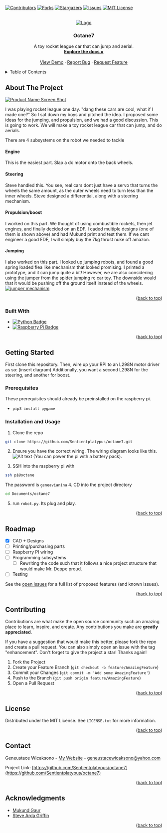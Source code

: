 <!-- Improved compatibility of back to top link: See: https://github.com/othneildrew/Best-README-Template/pull/73 -->
<a name="readme-top"></a>
<!--
*** Thanks for checking out the Best-README-Template. If you have a suggestion
*** that would make this better, please fork the repo and create a pull request
*** or simply open an issue with the tag "enhancement".
*** Don't forget to give the project a star!
*** Thanks again! Now go create something AMAZING! :D
-->



<!-- PROJECT SHIELDS -->
<!--
*** I'm using markdown "reference style" links for readability.
*** Reference links are enclosed in brackets [ ] instead of parentheses ( ).
*** See the bottom of this document for the declaration of the reference variables
*** for contributors-url, forks-url, etc. This is an optional, concise syntax you may use.
*** https://www.markdownguide.org/basic-syntax/#reference-style-links
-->
[![Contributors][contributors-shield]][contributors-url]
[![Forks][forks-shield]][forks-url]
[![Stargazers][stars-shield]][stars-url]
[![Issues][issues-shield]][issues-url]
[![MIT License][license-shield]][license-url]


<!-- PROJECT LOGO -->
<br />
<div align="center">
  <a href="https://github.com/Sentientplatypus/octane7">
    <img src="images/body.png" alt="Logo">
  </a>

<h3 align="center">Octane7</h3>

  <p align="center">
    A toy rocket league car that can jump and aerial.
    <br /> 
    <a href="https://github.com/Sentientplatypus/octane7"><strong>Explore the docs »</strong></a>
    <br />
    <br />
    <a href="https://github.com/Sentientplatypus/octane7">View Demo</a>
    ·
    <a href="https://github.com/Sentientplatypus/octane7/issues">Report Bug</a>
    ·
    <a href="https://github.com/Sentientplatypus/octane7/issues">Request Feature</a>
  </p>
</div>



<!-- TABLE OF CONTENTS -->
<details>
  <summary>Table of Contents</summary>
  <ol>
    <li>
      <a href="#about-the-project">About The Project</a>
      <ul>
        <li><a href="#built-with">Built With</a></li>
      </ul>
    </li>
    <li>
      <a href="#getting-started">Getting Started</a>
      <ul>
        <li><a href="#prerequisites">Prerequisites</a></li>
        <li><a href="#installation">Installation</a></li>
      </ul>
    </li>
    <li><a href="#usage">Usage</a></li>
    <li><a href="#roadmap">Roadmap</a></li>
    <li><a href="#contributing">Contributing</a></li>
    <li><a href="#license">License</a></li>
    <li><a href="#contact">Contact</a></li>
    <li><a href="#acknowledgments">Acknowledgments</a></li>
  </ol>
</details>



<!-- ABOUT THE PROJECT -->
## About The Project

[![Product Name Screen Shot][product-screenshot]](https://example.com)

I was playing rocket league one day. "dang these cars are cool, what if I made one?" So I sat down my boys and pitched the idea. I proposed some ideas for the jumping, and propulsion, and we had a good discussion. This is going to work. We will make a toy rocket league car that can jump, and do aerials.

There are 4 subsystems on the robot we needed to tackle
#### Engine
This is the easiest part. Slap a dc motor onto the back wheels.
#### Steering
Steve handled this. You see, real cars dont just have a servo that turns the wheels the same amount, as the outer wheels need to turn less than the inner wheels. Steve designed a differential, along with a steering mechanism.

#### Propulsion/boost
I worked on this part. We thought of using combustible rockets, then jet engines, and finally decided on an EDF. I caded multiple designs (one of them is shown above) and had Mukund print and test them. If we cant engineer a good EDF, I will simply buy the 7kg thrust nuke off amazon.

#### Jumping
I also worked on this part. I looked up jumping robots, and found a good spring loaded flea like mechanism that looked promising. I printed a prototype, and it can jump quite a bit! However, we are also considering using the jumper from the spider jumping rc car toy. The downside would that it would be pushing off the ground itself instead of the wheels.
[![jumper mechanism][jumper]]()
<p align="right">(<a href="#readme-top">back to top</a>)</p>



### Built With

* [![Python Badge][python]][python-url]
* [![Raspberry Pi Badge][rpi]][rpi-url]

<p align="right">(<a href="#readme-top">back to top</a>)</p>



<!-- GETTING STARTED -->
## Getting Started

First clone this repository.  Then, wire up your RPI to an L298N motor driver as so: (insert diagram) Additionally, you want a second L298N for the steering, and another for boost.

### Prerequisites

These prerequisites should already be preinstalled on the raspberry pi.
* ```sh
  pip3 install pygame
  ```

### Installation and Usage


1. Clone the repo
```sh
git clone https://github.com/Sentientplatypus/octane7.git
```

2. Ensure you have the correct wiring. The wiring diagram looks like this.![Alt text](<images/octane7 diagram.png>) (You can power the pi with a battery pack).

3. SSH into the raspberry pi with 
```sh
ssh pi@octane
``` 
  The password is `geneavianina`
4. CD into the project directory
```sh
cd Documents/octane7
```
5. run `robot.py`. Its plug and play.
<p align="right">(<a href="#readme-top">back to top</a>)</p>







<!-- ROADMAP -->
## Roadmap

- [X] CAD + Designs
- [ ] Printing/purchasing parts
- [ ] Raspberry PI wiring
- [ ] Programming subsystems
    - [ ] Rewriting the code such that it follows a nice project structure that would make Mr. Deppe proud.
- [ ] Testing

See the [open issues](https://github.com/Sentientplatypus/octane7/issues) for a full list of proposed features (and known issues).

<p align="right">(<a href="#readme-top">back to top</a>)</p>



<!-- CONTRIBUTING -->
## Contributing

Contributions are what make the open source community such an amazing place to learn, inspire, and create. Any contributions you make are **greatly appreciated**.

If you have a suggestion that would make this better, please fork the repo and create a pull request. You can also simply open an issue with the tag "enhancement".
Don't forget to give the project a star! Thanks again!

1. Fork the Project
2. Create your Feature Branch (`git checkout -b feature/AmazingFeature`)
3. Commit your Changes (`git commit -m 'Add some AmazingFeature'`)
4. Push to the Branch (`git push origin feature/AmazingFeature`)
5. Open a Pull Request

<p align="right">(<a href="#readme-top">back to top</a>)</p>



<!-- LICENSE -->
## License

Distributed under the MIT License. See `LICENSE.txt` for more information.

<p align="right">(<a href="#readme-top">back to top</a>)</p>



<!-- CONTACT -->
## Contact

Geneustace Wicaksono - [My Website](https://genewica.herokuapp.com) - geneustacewicaksono@yahoo.com

Project Link: [https://github.com/Sentientplatypus/octane7](https://github.com/Sentientplatypus/octane7)

<p align="right">(<a href="#readme-top">back to top</a>)</p>



<!-- ACKNOWLEDGMENTS -->
## Acknowledgments

* [Mukund Gaur]()
* [Steve Arda Griffin]()

<p align="right">(<a href="#readme-top">back to top</a>)</p>



<!-- MARKDOWN LINKS & IMAGES -->
<!-- https://www.markdownguide.org/basic-syntax/#reference-style-links -->
[contributors-shield]: https://img.shields.io/github/contributors/Sentientplatypus/octane7.svg?style=for-the-badge
[contributors-url]: https://github.com/Sentientplatypus/octane7/graphs/contributors
[forks-shield]: https://img.shields.io/github/forks/Sentientplatypus/octane7.svg?style=for-the-badge
[forks-url]: https://github.com/Sentientplatypus/octane7/network/members
[stars-shield]: https://img.shields.io/github/stars/Sentientplatypus/octane7.svg?style=for-the-badge
[stars-url]: https://github.com/Sentientplatypus/octane7/stargazers
[issues-shield]: https://img.shields.io/github/issues/Sentientplatypus/octane7.svg?style=for-the-badge
[issues-url]: https://github.com/Sentientplatypus/octane7/issues
[license-shield]: https://img.shields.io/github/license/Sentientplatypus/octane7.svg?style=for-the-badge
[license-url]: https://github.com/Sentientplatypus/octane7/blob/master/LICENSE.txt
[linkedin-shield]: https://img.shields.io/badge/-LinkedIn-black.svg?style=for-the-badge&logo=linkedin&colorB=555
[linkedin-url]: https://linkedin.com/in/linkedin_username
[product-screenshot]: images/engine.png
[jumper]: images/jumper.png
[body]: images/body.png
[python]: https://img.shields.io/badge/Python-3776AB?style=for-the-badge&logo=python&logoColor=white
[python-url]: https://python.com
[rpi]: https://img.shields.io/badge/Raspberry%20Pi-A22846?style=for-the-badge&logo=Raspberry%20Pi&logoColor=white
[rpi-url]: https://raspberrypi.com
